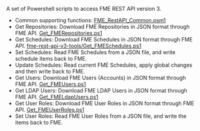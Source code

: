 A set of Powershell scripts to access FME REST API version 3.
- Common supporting functions: [FME_RestAPI_Common.psm1](fme-rest-api-v3-tools/FME_RestAPI_Common.psm1)
- Get Repositories: Download FME Repositories in JSON format through FME API. [Get_FMERepositories.ps1](fme-rest-api-v3-tools/Get_FMERepositories.ps1)
- Get Schedules: Download FME Schedules in JSON format through FME API. [fme-rest-api-v3-tools/Get_FMESchedules.ps1](fme-rest-api-v3-tools/Get_FMESchedules.ps1)
- Set Schedules: Read FME Schedules from a JSON file, and write schedule items back to FME.
- Update Schedules: Read current FME Schedules, apply global changes and then write back to FME.
- Get Users: Download FME Users (Accounts) in JSON format through FME API. [Get_FMEUsers.ps1](fme-rest-api-v3-tools/Get_FMEUsers.ps1)
- Get LDAP Users: Download FME LDAP Users in JSON format through FME API. [Get_FMELdapUsers.ps1](fme-rest-api-v3-tools/Get_FMELdapUsers.ps1)
- Get User Roles: Download FME User Roles in JSON format through FME API. [Get_FMEUserRoles.ps1](fme-rest-api-v3-tools/Get_FMEUserRoles.ps1)
- Set User Roles: Read FME User Roles from a JSON file, and write the items back to FME.
